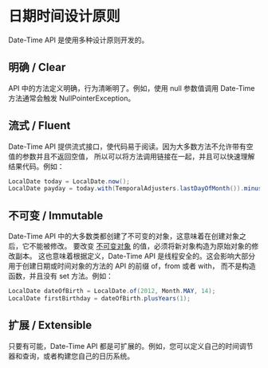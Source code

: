 # 日期时间设计原则
Date-Time API 是使用多种设计原则开发的。

## 明确 / Clear
API 中的方法定义明确，行为清晰明了。例如，使用 null 参数值调用 Date-Time 方法通常会触发 NullPointerException。

## 流式 / Fluent

Date-Time API 提供流式接口，使代码易于阅读。因为大多数方法不允许带有空值的参数并且不返回空值，
所以可以将方法调用链接在一起，并且可以快速理解结果代码。例如：

```java
LocalDate today = LocalDate.now();
LocalDate payday = today.with(TemporalAdjusters.lastDayOfMonth()).minusDays(2);
```

## 不可变 / Immutable

Date-Time API 中的大多数类都创建了不可变的对象，这意味着在创建对象之后，它不能被修改。
要改变 [不可变对象](../../essential/concurrency/immutable.md) 的值，必须将新对象构造为原始对象的修改副本。
这也意味着根据定义，Date-Time API 是线程安全的。这会影响大部分用于创建日期或时间对象的方法的 API 的前缀 of，from 或者 with，
而不是构造函数，并且没有 set 方法。例如：

```java
LocalDate dateOfBirth = LocalDate.of(2012, Month.MAY, 14);
LocalDate firstBirthday = dateOfBirth.plusYears(1);
```

## 扩展 / Extensible

只要有可能，Date-Time API 都是可扩展的。例如，您可以定义自己的时间调节器和查询，或者构建您自己的日历系统。
